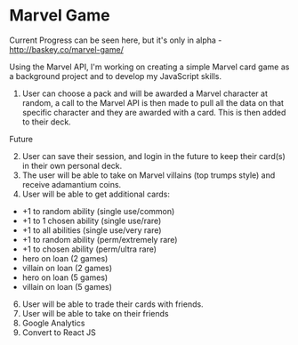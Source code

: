 # Marvel Game

Current Progress can be seen here, but it's only in alpha - http://baskey.co/marvel-game/

Using the Marvel API, I'm working on creating a simple Marvel card game as a background project and to develop my JavaScript skills.

1. User can choose a pack and will be awarded a Marvel character at random, a call to the Marvel API is then made to pull all the data on that specific character and they are awarded with a card. This is then added to their deck.

Future

2. User can save their session, and login in the future to keep their card(s) in their own personal deck.
4. The user will be able to take on Marvel villains (top trumps style) and receive adamantium coins.
5. User will be able to get additional cards:
* +1 to random ability (single use/common)
* +1 to 1 chosen ability (single use/rare)
* +1 to all abilities (single use/very rare)
* +1 to random ability (perm/extremely rare)
* +1 to chosen ability (perm/ultra rare)
* hero on loan (2 games)
* villain on loan (2 games)
* hero on loan (5 games)
* villain on loan (5 games)
6. User will be able to trade their cards with friends.
7. User will be able to take on their friends
8. Google Analytics
9. Convert to React JS
